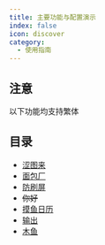 ```yaml
---
title: 主要功能与配置演示
index: false
icon: discover
category:
  - 使用指南
---
```


## 注意
以下功能均支持繁体

## 目录

- [涩图来](sese.md)
- [面包厂](bread.md)
- [防刷屏](block_repeat.md)
- ~~你好~~
- [摸鱼日历](fish.md)
- [输出](echo.md)
- [木鱼](wood_fish.md)